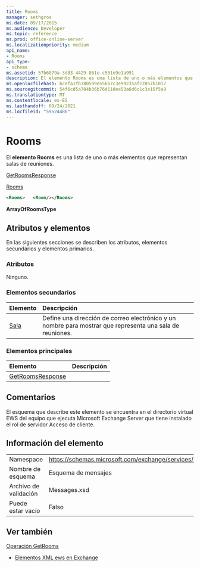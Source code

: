 ```yaml
---
title: Rooms
manager: sethgros
ms.date: 09/17/2015
ms.audience: Developer
ms.topic: reference
ms.prod: office-online-server
ms.localizationpriority: medium
api_name:
- Rooms
api_type:
- schema
ms.assetid: 57b6079a-3d83-4429-861e-c551e9e1a991
description: El elemento Rooms es una lista de uno o más elementos que representan salas de reuniones.
ms.openlocfilehash: bcefa1fb380599e556b7c3e99235afc2057b1017
ms.sourcegitcommit: 54f6cd5a704b36b76d110ee53a6d6c1c3e15f5a9
ms.translationtype: MT
ms.contentlocale: es-ES
ms.lasthandoff: 09/24/2021
ms.locfileid: "59524486"
---
```

# <a name="rooms"></a>Rooms

El **elemento Rooms** es una lista de uno o más elementos que representan salas de reuniones. 
  
[GetRoomsResponse](getroomsresponse.md)
  
[Rooms](rooms.md)
  
```xml
<Rooms>   <Room/></Rooms>
```

 **ArrayOfRoomsType**
## <a name="attributes-and-elements"></a>Atributos y elementos

En las siguientes secciones se describen los atributos, elementos secundarios y elementos primarios.
  
### <a name="attributes"></a>Atributos

Ninguno.
  
### <a name="child-elements"></a>Elementos secundarios

|**Elemento**|**Descripción**|
|:-----|:-----|
|[Sala](room.md) <br/> |Define una dirección de correo electrónico y un nombre para mostrar que representa una sala de reuniones.  <br/> |
   
### <a name="parent-elements"></a>Elementos principales

|**Elemento**|**Descripción**|
|:-----|:-----|
|[GetRoomsResponse](getroomsresponse.md) <br/> ||
   
## <a name="remarks"></a>Comentarios

El esquema que describe este elemento se encuentra en el directorio virtual EWS del equipo que ejecuta Microsoft Exchange Server que tiene instalado el rol de servidor Acceso de cliente.
  
## <a name="element-information"></a>Información del elemento

|||
|:-----|:-----|
|Namespace  <br/> |https://schemas.microsoft.com/exchange/services/2006/messages  <br/> |
|Nombre de esquema  <br/> |Esquema de mensajes  <br/> |
|Archivo de validación  <br/> |Messages.xsd  <br/> |
|Puede estar vacío  <br/> |Falso  <br/> |
   
## <a name="see-also"></a>Ver también



[Operación GetRooms](getrooms-operation.md)


- [Elementos XML ews en Exchange](ews-xml-elements-in-exchange.md)

